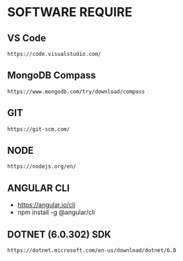 # SOFTWARE REQUIRE

## VS Code
``` https://code.visualstudio.com/ ```
## MongoDB Compass
``` https://www.mongodb.com/try/download/compass ```
## GIT	
``` https://git-scm.com/ ```
## NODE
``` https://nodejs.org/en/ ```
## ANGULAR CLI
* https://angular.io/cli
* npm install -g @angular/cli
## DOTNET (6.0.302) SDK
``` https://dotnet.microsoft.com/en-us/download/dotnet/6.0 ```
